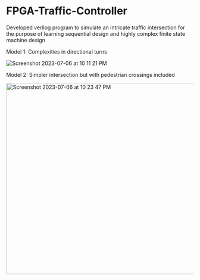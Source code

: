 # FPGA-Traffic-Controller
Developed verilog program to simulate an intricate traffic intersection for the purpose of learning sequential design and highly complex finite state machine design

Model 1: Complexities in directional turns

![Screenshot 2023-07-06 at 10 11 21 PM](https://github.com/Pranavn30/FPGA-Traffic-Controller-/assets/90468047/619cd0bd-7cd3-4555-984a-ad0478574b98)


Model 2: Simpler intersection but with pedestrian crossings included

<img width="513" alt="Screenshot 2023-07-06 at 10 23 47 PM" src="https://github.com/Pranavn30/FPGA-Traffic-Controller-/assets/90468047/481a47bd-0cd5-4195-9499-51447dadb038">

